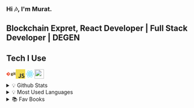 ### Hi 🎶, I'm Murat.


## Blockchain Expret, React Developer |  Full Stack Developer | DEGEN

## Tech I Use

<img  align="left" src="https://raw.githubusercontent.com/github/explore/80688e429a7d4ef2fca1e82350fe8e3517d3494d/topics/git/git.png" width="25" height="25">
<img  align="left" src="https://raw.githubusercontent.com/github/explore/80688e429a7d4ef2fca1e82350fe8e3517d3494d/topics/javascript/javascript.png" width="25" height="25">
<img  align="left" src="https://raw.githubusercontent.com/github/explore/80688e429a7d4ef2fca1e82350fe8e3517d3494d/topics/react/react.png" width="25" height="25">
<img  align="left" src="https://docs.soliditylang.org/en/develop/_images/logo.svg" width="25" height="25">

<br />
<br />

<details>
<summary> 💡 Github Stats</summary>

<img src="https://github-readme-stats.vercel.app/api?username=Akileus77&theme=github_dark%22%3E" >
</details>


<details>
<summary> 💡 Most Used Languages</summary>

<img src="https://github-readme-stats.vercel.app/api/top-langs/?username=Akileus77&layout=compact%22%3E%22%3E
</details>

<details>
<summary>📚 Fav Books</summary>

<img src="https://images-na.ssl-images-amazon.com/images/I/51QolUHRfuS._SX324_BO1,204,203,200_.jpg" width="250" height="350">
<img src="https://images-na.ssl-images-amazon.com/images/I/61U9HHP7SfL._SX498_BO1,204,203,200_.jpg" width="250" height="350">
</details>
